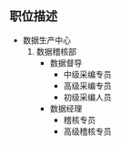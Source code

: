 



## 职位描述



- 数据生产中心
  1. 数据稽核部
     - 数据督导
       - 中级采编专员
       - 高级采编专员
       - 初级采编人员
     - 数据经理 
       - 稽核专员
       - 高级稽核专员

